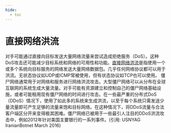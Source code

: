 ```yaml
---
hide:
  - toc
---
```


# 直接网络洪流

对手可能通过直接向目标发送大量网络流量来尝试造成拒绝服务（DoS）。这种DoS攻击还可能减少目标系统和网络的可用性和功能。[直接网络洪流](https://attack.mitre.org/techniques/T1498/001)是指使用一个或多个系统向目标服务的网络发送大量网络数据包。几乎任何网络协议都可以用于洪流。无状态协议如UDP或ICMP常被使用，但有状态协议如TCP也可以使用。  僵尸网络通常用于对网络和服务进行网络洪流攻击。大型僵尸网络可以从分布在全球互联网的系统生成大量流量。对手可能有资源建立和控制自己的僵尸网络基础设施，或者可能租用现有僵尸网络的时间进行攻击。在一些最严重的分布式DoS（DDoS）情况下，使用了如此多的系统来生成洪流，以至于每个系统只需发送少量流量即可产生足够的流量来饱和目标网络。在这种情况下，将DDoS流量与合法客户端区分开来变得极其困难。僵尸网络已被用于一些最引人注目的DDoS洪流攻击中，例如2012年针对美国主要银行的一系列事件。(引用: USNYAG IranianBotnet March 2016)
